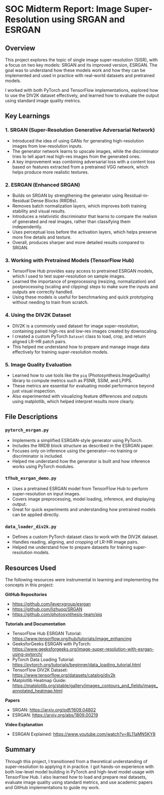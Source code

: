 # SOC Midterm Report: Image Super-Resolution using SRGAN and ESRGAN

## Overview

This project explores the topic of single image super-resolution (SISR), with a focus on two key models: SRGAN and its improved version, ESRGAN. The goal was to understand how these models work and how they can be implemented and used in practice with real-world datasets and pretrained models.

I worked with both PyTorch and TensorFlow implementations, explored how to use the DIV2K dataset effectively, and learned how to evaluate the output using standard image quality metrics.

## Key Learnings

### 1. SRGAN (Super-Resolution Generative Adversarial Network)

- Introduced the idea of using GANs for generating high-resolution images from low-resolution inputs.
- The generator network learns to upscale images, while the discriminator tries to tell apart real high-res images from the generated ones.
- A key improvement was combining adversarial loss with a content loss based on features extracted from a pretrained VGG network, which helps produce more realistic textures.

### 2. ESRGAN (Enhanced SRGAN)

- Builds on SRGAN by strengthening the generator using Residual-in-Residual Dense Blocks (RRDBs).
- Removes batch normalization layers, which improves both training stability and visual results.
- Introduces a relativistic discriminator that learns to compare the realism of generated and real images, rather than classifying them independently.
- Uses perceptual loss before the activation layers, which helps preserve more fine details and texture.
- Overall, produces sharper and more detailed results compared to SRGAN.

### 3. Working with Pretrained Models (TensorFlow Hub)

- TensorFlow Hub provides easy access to pretrained ESRGAN models, which I used to test super-resolution on sample images.
- Learned the importance of preprocessing (resizing, normalization) and postprocessing (scaling and clipping) steps to make sure the inputs and outputs are correctly handled.
- Using these models is useful for benchmarking and quick prototyping without needing to train from scratch.

### 4. Using the DIV2K Dataset

- DIV2K is a commonly used dataset for image super-resolution, containing paired high-res and low-res images created by downscaling.
- I created a custom PyTorch `Dataset` class to load, crop, and return aligned LR-HR patch pairs.
- This helped me understand how to prepare and manage image data effectively for training super-resolution models.

### 5. Image Quality Evaluation

- Learned how to use tools like the `piq` (Photosynthesis.ImageQuality) library to compute metrics such as PSNR, SSIM, and LPIPS.
- These metrics are essential for evaluating model performance beyond just visual inspection.
- Also experimented with visualizing feature differences and outputs using matplotlib, which helped interpret results more clearly.

## File Descriptions

### `pytorch_esrgan.py`

- Implements a simplified ESRGAN-style generator using PyTorch.
- Includes the RRDB block structure as described in the ESRGAN paper.
- Focuses only on inference using the generator—no training or discriminator is included.
- Helped me understand how the generator is built and how inference works using PyTorch modules.

### `tfhub_esrgan_demo.py`

- Uses a pretrained ESRGAN model from TensorFlow Hub to perform super-resolution on input images.
- Covers image preprocessing, model loading, inference, and displaying output.
- Great for quick experiments and understanding how pretrained models can be applied directly.

### `data_loader_div2k.py`

- Defines a custom PyTorch dataset class to work with the DIV2K dataset.
- Handles reading, aligning, and cropping of LR-HR image pairs.
- Helped me understand how to prepare datasets for training super-resolution models.

## Resources Used

The following resources were instrumental in learning and implementing the concepts in this project:

**GitHub Repositories**
- https://github.com/leverxgroup/esrgan
- https://github.com/lizhuoq/SRGAN
- https://github.com/photosynthesis-team/piq

**Tutorials and Documentation**
- TensorFlow Hub ESRGAN Tutorial: https://www.tensorflow.org/hub/tutorials/image_enhancing
- GeeksforGeeks ESRGAN with PyTorch: https://www.geeksforgeeks.org/image-super-resolution-with-esrgan-using-pytorch/
- PyTorch Data Loading Tutorial: https://pytorch.org/tutorials/beginner/data_loading_tutorial.html
- TensorFlow DIV2K Dataset: https://www.tensorflow.org/datasets/catalog/div2k
- Matplotlib Heatmap Guide: https://matplotlib.org/stable/gallery/images_contours_and_fields/image_annotated_heatmap.html

**Papers**
- SRGAN: https://arxiv.org/pdf/1609.04802
- ESRGAN: https://arxiv.org/abs/1809.00219

**Video Explanation**
- ESRGAN Explained: https://www.youtube.com/watch?v=8L11aMN5KY8

## Summary

Through this project, I transitioned from a theoretical understanding of super-resolution to applying it in practice. I got hands-on experience with both low-level model building in PyTorch and high-level model usage with TensorFlow Hub. I also learned how to load and prepare real datasets, evaluate image quality using standard metrics, and use academic papers and GitHub implementations to guide my work.
